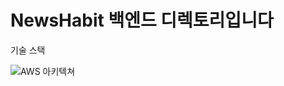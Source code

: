 # NewsHabit 백엔드 디렉토리입니다

기술 스택


![AWS 아키텍쳐](https://github.com/Green-Tea-organization/NewsHabit_Backend/assets/100538007/21aa14bf-7d7c-4f0a-840f-bec9d78a40aa)

